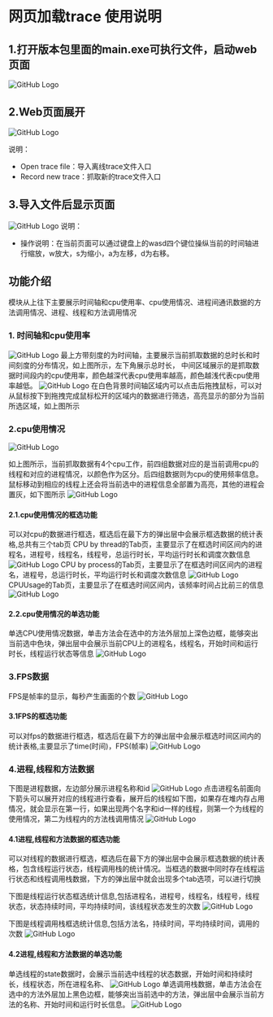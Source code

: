 # 网页加载trace 使用说明

## 1.打开版本包里面的main.exe可执行文件，启动web页面
![GitHub Logo](../figures/main.jpg)

## 2.Web页面展开
![GitHub Logo](../figures/opentrace.jpg)

说明：
+ Open trace file：导入离线trace文件入口
+ Record new trace：抓取新的trace文件入口

## 3.导入文件后显示页面
![GitHub Logo](../figures/trace.jpg)
说明：
+ 操作说明：在当前页面可以通过键盘上的wasd四个键位操纵当前的时间轴进行缩放，w放大，s为缩小，a为左移，d为右移。
## 功能介绍
模块从上往下主要展示时间轴和cpu使用率、cpu使用情况、进程间通讯数据的方法调用情况、进程、线程和方法调用情况
### 1. 时间轴和cpu使用率
![GitHub Logo](../figures/figures/time.jpg)
最上方带刻度的为时间轴，主要展示当前抓取数据的总时长和时间刻度的分布情况，如上图所示，左下角展示总时长，
中间区域展示的是抓取数据时间段内的cpu使用率，颜色越深代表cpu使用率越高，颜色越浅代表cpu使用率越低。
![GitHub Logo](../figures/highlit.jpg)
在白色背景时间轴区域内可以点击后拖拽鼠标，可以对从鼠标按下到拖拽完成鼠标松开的区域内的数据进行筛选，高亮显示的部分为当前所选区域，如上图所示
### 2.cpu使用情况
![GitHub Logo](../figures/cpu.jpg)
 
如上图所示，当前抓取数据有4个cpu工作，前四组数据对应的是当前调用cpu的线程和对应的进程情况，以颜色作为区分。后四组数据则为cpu的使用频率信息。鼠标移动到相应的线程上还会将当前选中的进程信息全部置为高亮，其他的进程会置灰，如下图所示
![GitHub Logo](../figures/gray.jpg)
#### 2.1.cpu使用情况的框选功能
可以对cpu的数据进行框选，框选后在最下方的弹出层中会展示框选数据的统计表格,总共有三个tab页
CPU by thread的Tab页，主要显示了在框选时间区间内的进程名，进程号，线程名，线程号，总运行时长，平均运行时长和调度次数信息
![GitHub Logo](../figures/cpubythread.jpg)
CPU by process的Tab页，主要显示了在框选时间区间内的进程名，进程号，总运行时长，平均运行时长和调度次数信息
![GitHub Logo](../figures/cpubyprocess.jpg)
CPUUsage的Tab页，主要显示了在框选时间区间内，该频率时间占比前三的信息
![GitHub Logo](../figures/cpusage.jpg)
#### 2.2.cpu使用情况的单选功能
单选CPU使用情况数据，单击方法会在选中的方法外层加上深色边框，能够突出当前选中色块，弹出层中会展示当前CPU上的进程名，线程名，开始时间和运行时长，线程运行状态等信息
![GitHub Logo](../figures/cpuclick.jpg)
### 3.FPS数据
FPS是帧率的显示，每秒产生画面的个数
![GitHub Logo](../figures/fps.jpg)
#### 3.1FPS的框选功能
可以对fps的数据进行框选，框选后在最下方的弹出层中会展示框选时间区间内的统计表格,主要显示了time(时间)，FPS(帧率)
![GitHub Logo](../figures/fpsselect.jpg)
### 4.进程,线程和方法数据
下图是进程数据，左边部分展示进程名称和id
![GitHub Logo](../figures/process.jpg)
点击进程名前面向下箭头可以展开对应的线程进行查看，展开后的线程如下图，如果存在堆内存占用情况，就会显示在第一行，如果出现两个名字和id一样的线程，则第一个为线程的使用情况，第二为线程内的方法栈调用情况
![GitHub Logo](../figures/threadinfo.jpg)

#### 4.1进程,线程和方法数据的框选功能
可以对线程的数据进行框选，框选后在最下方的弹出层中会展示框选数据的统计表格，包含线程运行状态，线程调用栈的统计情况。当框选的数据中同时存在线程运行状态和线程调用栈数据，下方的弹出层中就会出现多个tab选项，可以进行切换

下图是线程运行状态框选统计信息,包括进程名，进程号，线程名，线程号，线程状态，状态持续时间，平均持续时间，该线程状态发生的次数
![GitHub Logo](../figures/threadselect.jpg)

下图是线程调用栈框选统计信息,包括方法名，持续时间，平均持续时间，调用的次数
![GitHub Logo](../figures/callstackselect.jpg)
#### 4.2进程,线程和方法数据的单选功能
单选线程的state数据时，会展示当前选中线程的状态数据，开始时间和持续时长，线程状态，所在进程名称、
![GitHub Logo](../figures/threadclick.jpg)
单选调用栈数据，单击方法会在选中的方法外层加上黑色边框，能够突出当前选中的方法，弹出层中会展示当前方法的名称、开始时间和运行时长信息。
![GitHub Logo](../figures/callstackclick.jpg)

